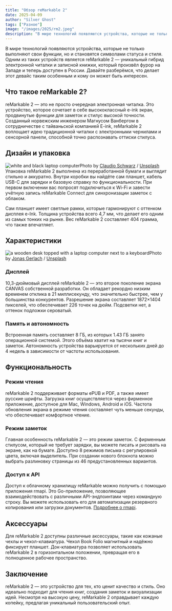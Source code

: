 ```yaml
---
title: "Обзор reMarkable 2"
date: 2025-04-09
author: "Silver Ghost"
tags: ["Разное"]
image: "/images/2025/rm2.jpeg"
description: "В мире технологий появляются устройства, которые не только выполняют свои функции, но и становятся символами статуса и стиля. Одним из таких устройств является reMarkable 2 — уникальный гибрид электронной читалки и записной книжки, который произвёл фурор на Западе и теперь доступен в России. Давайте разберёмся, что делает этот девайс таким особенным"
---
```


В мире технологий появляются устройства, которые не только выполняют свои функции, но и становятся символами статуса и стиля. Одним из таких устройств является reMarkable 2 — уникальный гибрид электронной читалки и записной книжки, который произвёл фурор на Западе и теперь доступен в России. Давайте разберёмся, что делает этот девайс таким особенным и кому он может быть интересен.

## Что такое reMarkable 2?

reMarkable 2 — это не просто очередная электронная читалка. Это устройство, которое сочетает в себе высококлассный e-ink экран, продвинутые функции для заметок и стилус высокой точности. Созданный норвежским инженером Магнусом Ванбергом в сотрудничестве с тайваньской компанией E-ink, reMarkable 2 воплощает идею традиционной читалки с электронными чернилами и сенсорной панели, способной точно распознавать оттиски стилуса.

## Дизайн и упаковка
![white and black laptop computer](https://images.unsplash.com/photo-1604510298813-9fff51a0e2fc?crop=entropy&cs=tinysrgb&fit=max&fm=jpg&ixid=M3wxMTc3M3wwfDF8c2VhcmNofDF8fHJlbWFya2FibGV8ZW58MHx8fHwxNzQ0MTk3MjY5fDA&ixlib=rb-4.0.3&q=80&w=2000)Photo by [Claudio Schwarz](https://unsplash.com/@purzlbaum?ref=geeknest.ru) / [Unsplash](https://unsplash.com/?utm_source=ghost&utm_medium=referral&utm_campaign=api-credit)
Упаковка reMarkable 2 выполнена из переработанной бумаги и выглядит стильно и аккуратно. Внутри коробки вы найдёте сам планшет, кабель USB-C для зарядки и базовую справку по функциональности. При первом включении вас попросят подключиться к Wi-Fi и завести учётную запись reMarkable Connect для синхронизации заметок с облаком.

Сам планшет имеет светлые рамки, которые гармонируют с оттенком дисплея e-Ink. Толщина устройства всего 4,7 мм, что делает его одним из самых тонких на рынке. Вес reMarkable 2 составляет 404 грамма, что также впечатляет.

## Характеристики
![a wooden desk topped with a laptop computer next to a keyboard](https://images.unsplash.com/photo-1682940662435-3e6561f5f2ef?crop=entropy&cs=tinysrgb&fit=max&fm=jpg&ixid=M3wxMTc3M3wwfDF8c2VhcmNofDIwfHxyZW1hcmthYmxlfGVufDB8fHx8MTc0NDE5NzI2OXww&ixlib=rb-4.0.3&q=80&w=2000)Photo by [Jonas Gerlach](https://unsplash.com/@jonasgerlach?ref=geeknest.ru) / [Unsplash](https://unsplash.com/?utm_source=ghost&utm_medium=referral&utm_campaign=api-credit)
### Дисплей

10,3-дюймовый дисплей reMarkable 2 — это второе поколение экрана CANVAS собственной разработки. Он обладает рекордно низким временем отклика в 21 миллисекунду, что значительно быстрее, чем у большинства конкурентов. Разрешение экрана составляет 1872×1404 пикселей, что обеспечивает 226 точек на дюйм. Подсветки нет, а оттенок подложки сероватый.

### Память и автономность

Встроенная память составляет 8 ГБ, из которых 1.43 ГБ занято операционной системой. Этого объёма хватит на тысячи книг и заметок. Автономность устройства варьируется от нескольких дней до 4 недель в зависимости от частоты использования.

## Функциональность

### Режим чтения

reMarkable 2 поддерживает форматы ePUB и PDF, а также имеет русские шрифты. Загрузка книг осуществляется через фирменное приложение, доступное для Mac, Windows, Android и iOS. Частота обновления экрана в режиме чтения составляет чуть меньше секунды, что обеспечивает комфортное чтение.

### Режим заметок

Главная особенность reMarkable 2 — это режим заметок. С фирменным стилусом, который не требует зарядки, вы можете писать и рисовать на экране, как на бумаге. Доступно 8 режимов письма с регулировкой цвета, включая выделитель. При создании нового блокнота можно выбрать разлиновку страницы из 46 предустановленных вариантов.

### Доступ к API

Доступ к облачному хранилищу reMarkable можно получить с помощью приложения rmapi. Это Go-приложение, позволяющее взаимодействовать с различными API-эндпоинтами через командную строку. Вы можете использовать его для автоматизации резервного копирования или загрузки документов. [Подробнее о rmapi](https://github.com/ddvk/rmapi?ref=geeknest.ru).

## Аксессуары

Для reMarkable 2 доступны различные аксессуары, такие как кожаные чехлы и чехол-клавиатура. Чехол Book Folio магнитный и надёжно фиксирует планшет. Док-клавиатура позволяет использовать reMarkable 2 в горизонтальном положении, превращая его в полноценное рабочее пространство.

## Заключение

reMarkable 2 — это устройство для тех, кто ценит качество и стиль. Оно идеально подходит для чтения книг, создания заметок и визуализации идей. Несмотря на высокую цену, reMarkable 2 оправдывает каждую копейку, предлагая уникальный пользовательский опыт.
